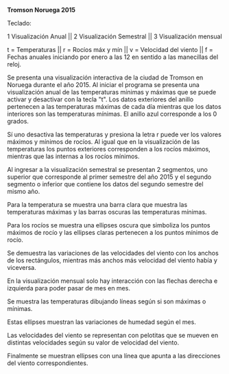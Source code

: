 **Tromson Noruega 2015**

Teclado:

1 Visualización Anual   ||   2 Visualización Semestral   ||   3 Visualización mensual

t = Temperaturas || r = Rocíos máx y mín || v = Velocidad del viento || f  = Fechas anuales iniciando por enero a las 12 en sentido a las manecillas del reloj.


Se presenta una visualización interactiva de la ciudad de Tromson en Noruega durante el año 2015. Al iniciar el programa se presenta una visualización anual de las temperaturas mínimas y máximas que se puede activar y desactivar con la tecla "t".  Los datos exteriores del anillo pertenecen a las temperaturas máximas de cada día mientras que los datos interiores son las temperaturas mínimas. El anillo azul corresponde a los 0 grados.


Sí uno desactiva las temperaturas y presiona la letra r puede ver los valores máximos y mínimos de rocíos. Al igual que en la visualización de las temperaturas los puntos exteriores corresponden a los rocíos máximos, mientras que las internas a los rocíos mínimos.


Al ingresar a la visualización semestral se presentan 2 segmentos, uno superior que corresponde al primer semestre del año 2015 y el segundo segmento o inferior que contiene los datos del segundo semestre del mismo año. 

Para la temperatura se muestra una barra clara que muestra las temperaturas máximas y las barras oscuras las temperaturas mínimas.


Para los rocíos se muestra una ellipses oscura que simboliza los puntos máximos de rocío y las ellipses claras pertenecen a los puntos mínimos de rocío.


Se demuestra las variaciones de las velocidades del viento con los anchos de los rectángulos, mientras más anchos más velocidad del viento había y viceversa. 


En la visualización mensual solo hay interacción con las flechas derecha e izquierda para poder pasar de mes en mes.

Se muestra las temperaturas dibujando líneas según si son máximas o mínimas.

Estas ellipses muestran las variaciones de humedad según el mes. 

Las velocidades del viento se representan con pelotitas que se mueven en distintas velocidades según su valor de velocidad del viento.

Finalmente se muestran ellipses con una línea que apunta a las direcciones del viento correspondientes. 